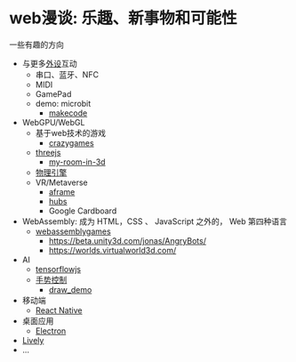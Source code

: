# web漫谈: 乐趣、新事物和可能性

一些有趣的方向

- 与更多[外设](https://web.dev/devices-introduction/)互动
    - 串口、蓝牙、NFC
    - MIDI
    - GamePad
    - demo: microbit
        - [makecode](https://makecode.microbit.org/)
- WebGPU/WebGL
    - 基于web技术的游戏
        - [crazygames](https://www.crazygames.com/)
    - [threejs](https://threejs.org/)
	    - [my-room-in-3d](https://my-room-in-3d.vercel.app/)
	- [物理引擎](https://rapier.rs/)
    - VR/Metaverse
        - [aframe](https://aframe.io/)
	    - [hubs](https://github.com/mozilla/hubs)
	    - Google Cardboard
- WebAssembly: 成为 HTML，CSS 、 JavaScript 之外的， Web 第四种语言
    - [webassemblygames](https://www.webassemblygames.com/)
	    -   https://beta.unity3d.com/jonas/AngryBots/
		-   https://worlds.virtualworld3d.com/
- AI
    - [tensorflowjs](https://www.tensorflow.org/js/demos)
    - [手势控制](https://github.com/handtracking-io/yoha)
        - [draw_demo](https://handtracking.io/draw_demo/)
- 移动端
    - [React Native](https://reactnative.dev/)
- 桌面应用
    - [Electron](https://www.electronjs.org/)
- [Lively](https://lively-next.org/)
- ...
